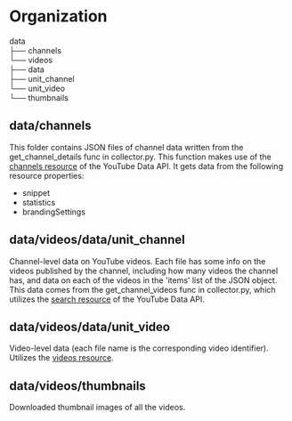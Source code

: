 # Organization
data\
├── channels\
└── videos\
    ├── data\
        ├── unit_channel\
        └── unit_video\
    └── thumbnails

## data/channels
This folder contains JSON files of channel data 
written from the get_channel_details func in collector.py. This function makes use of 
the [channels resource](https://developers.google.com/youtube/v3/docs/channels) of the 
YouTube Data API. It gets data from the following resource properties:
- snippet
- statistics
- brandingSettings

## data/videos/data/unit_channel
Channel-level data on YouTube videos. Each file has some info on the videos published by the channel, including 
how many videos the channel has, and data on each of the videos in the 'items' list of the JSON object.
This data comes from the get_channel_videos func in collector.py, which utilizes the [search resource](https://developers.google.com/youtube/v3/docs/search) of the 
YouTube Data API.

## data/videos/data/unit_video
Video-level data (each file name is the corresponding video identifier). Utilizes the [videos resource](https://developers.google.com/youtube/v3/docs/videos).

## data/videos/thumbnails
Downloaded thumbnail images of all the videos.